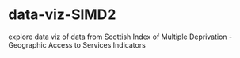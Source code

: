 # data-viz-SIMD2
explore data viz of data from Scottish Index of Multiple Deprivation - Geographic Access to Services Indicators
